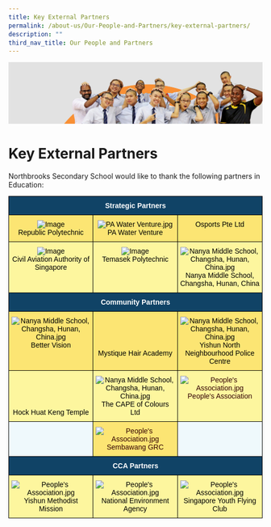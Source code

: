 ```yaml
---
title: Key External Partners
permalink: /about-us/Our-People-and-Partners/key-external-partners/
description: ""
third_nav_title: Our People and Partners
---
```

![](/images/about_us.jpg)

Key External Partners
=====================

Northbrooks Secondary School would like to thank the following partners in Education:


<style type="text/css">
.tg  {border-collapse:collapse;border-spacing:0;}
.tg td{border-color:black;border-style:solid;border-width:1px;font-family:Arial, sans-serif;font-size:14px;
  overflow:hidden;padding:10px 5px;word-break:normal;}
.tg th{border-color:black;border-style:solid;border-width:1px;font-family:Arial, sans-serif;font-size:14px;
  font-weight:normal;overflow:hidden;padding:10px 5px;word-break:normal;}
.tg .tg-q37k{background-color:#EFF9FC;color:#505050;text-align:center;vertical-align:top}
.tg .tg-cpfs{background-color:#FDF69E;color:#000000;text-align:center;vertical-align:top}
.tg .tg-g80p{background-color:#FCE573;color:#000000;text-align:center;vertical-align:top}
.tg .tg-nxuf{background-color:#FDF69E;color:#505050;text-align:center;vertical-align:top}
.tg .tg-rgfc{background-color:#FCE573;color:#505050;text-align:center;vertical-align:top}
.tg .tg-j84g{background-color:#EFF9FC;color:#505050;text-align:center;vertical-align:middle}
.tg .tg-py7v{background-color:#104366;color:#FFF;font-weight:bold;text-align:center;vertical-align:top}
.tg .tg-sfy1{background-color:#FDF69E;color:#330001;text-align:center;vertical-align:top}
.tg .tg-oxd4{background-color:#FCE573;color:#330001;text-align:center;vertical-align:top}
</style>
<table class="tg">
<thead>
  <tr>
    <th class="tg-py7v" colspan="3"><span style="color:#FFF">Strategic Partners</span></th>
  </tr>
</thead>
<tbody>
  <tr>
    <td class="tg-g80p"><img src="https://northbrookssec.moe.edu.sg/qql/slot/u162/Partners/RP_Logo.gif" alt="Image" width="400" height="300"><br><span style="font-weight:400;font-style:normal">Republic Polytechnic</span><br></td>
    <td class="tg-g80p"><img src="https://northbrookssec.moe.edu.sg/qql/slot/u162/Partners/PA%20Water%20Venture.jpg" alt="PA Water Venture.jpg" width="155" height="100"><br><span style="font-weight:400;font-style:normal">PA Water Venture</span><br></td>
    <td class="tg-rgfc"><span style="color:#000">Osports Pte Ltd</span><br><br></td>
  </tr>
  <tr>
    <td class="tg-cpfs"><img src="https://northbrookssec.moe.edu.sg/qql/slot/u162/Partners/CAAS.jpg" alt="Image" width="400" height="300"><br><span style="font-weight:400;font-style:normal">Civil Aviation Authority of Singapore</span><br></td>
    <td class="tg-cpfs"><img src="https://northbrookssec.moe.edu.sg/qql/slot/u162/Partners/Temasek%20Poly.jpg" alt="Image" width="400" height="300"><br><span style="font-weight:400;font-style:normal">Temasek Polytechnic</span><br></td>
    <td class="tg-cpfs"><img src="https://northbrookssec.moe.edu.sg/qql/slot/u162/Partners/nanya_middle.jpg" alt="Nanya Middle School, Changsha, Hunan, China.jpg" width="112" height="113"><br><span style="font-weight:400;font-style:normal">Nanya Middle School, Changsha, Hunan, China</span><br></td>
  </tr>
  <tr>
    <td class="tg-py7v" colspan="3">Community Partners</td>
  </tr>
  <tr>
    <td class="tg-g80p"><img src="https://northbrookssec.moe.edu.sg/qql/slot/u162/Partners/Better%20Vision.jpg" alt="Nanya Middle School, Changsha, Hunan, China.jpg" width="112" height="113"><br><span style="font-weight:400;font-style:normal">Better Vision</span><br></td>
    <td class="tg-rgfc"><br><br><br><br><span style="color:#000">Mystique Hair Academy</span></td>
    <td class="tg-g80p"><img src="https://northbrookssec.moe.edu.sg/qql/slot/u162/Partners/Yishun%20NPC.jpg" alt="Nanya Middle School, Changsha, Hunan, China.jpg" width="112" height="113"><br><span style="font-weight:400;font-style:normal">Yishun North Neighbourhood Police Centre</span><br></td>
  </tr>
  <tr>
    <td class="tg-nxuf"><br><br><br><br><span style="color:#000">Hock Huat Keng Temple</span></td>
    <td class="tg-cpfs"><img src="https://northbrookssec.moe.edu.sg/qql/slot/u162/Partners/.tn.The%20CAPE%20of%20Colours%20Ltd.jpg.2.jpg" alt="Nanya Middle School, Changsha, Hunan, China.jpg" width="112" height="113"><br><span style="font-weight:400;font-style:normal">The CAPE of Colours Ltd</span><br></td>
    <td class="tg-sfy1"><img src="https://northbrookssec.moe.edu.sg/qql/slot/u162/Partners/Nee%20Soon%20East%20and%20Nee%20Soon%20South%20CC.jpg" alt="People's Association.jpg" width="105" height="121"><br><span style="font-weight:400;font-style:normal">People's Association</span><br></td>
  </tr>
  <tr>
    <td class="tg-q37k"><span style="color:#000"> </span></td>
    <td class="tg-oxd4"><img src="https://northbrookssec.moe.edu.sg/qql/slot/u162/Partners/Nee%20Soon%20Group%20Representative%20Constituency.jpg" alt="People's Association.jpg" width="105" height="121"><br><span style="font-weight:400;font-style:normal">Sembawang GRC</span><br></td>
    <td class="tg-j84g"></td>
  </tr>
  <tr>
    <td class="tg-py7v" colspan="3">CCA Partners</td>
  </tr>
  <tr>
    <td class="tg-cpfs"><img src="https://northbrookssec.moe.edu.sg/qql/slot/u162/Partners/Yishun%20Methodist%20Mission.jpg" alt="People's Association.jpg" width="105" height="121"><br><span style="font-weight:400;font-style:normal">Yishun Methodist Mission</span><br></td>
    <td class="tg-cpfs"><img src="https://northbrookssec.moe.edu.sg/qql/slot/u162/Partners/.tn.NEA.jpg.2.jpg" alt="People's Association.jpg" width="105" height="121"><br><span style="font-weight:400;font-style:normal">National Environment Agency</span><br></td>
    <td class="tg-cpfs"><img src="https://northbrookssec.moe.edu.sg/qql/slot/u162/Partners/Singapore%20Youth%20Flying%20Club.jpg" alt="People's Association.jpg" width="105" height="121"><br><span style="font-weight:400;font-style:normal">Singapore Youth Flying Club</span><br></td>
  </tr>
</tbody>
</table>